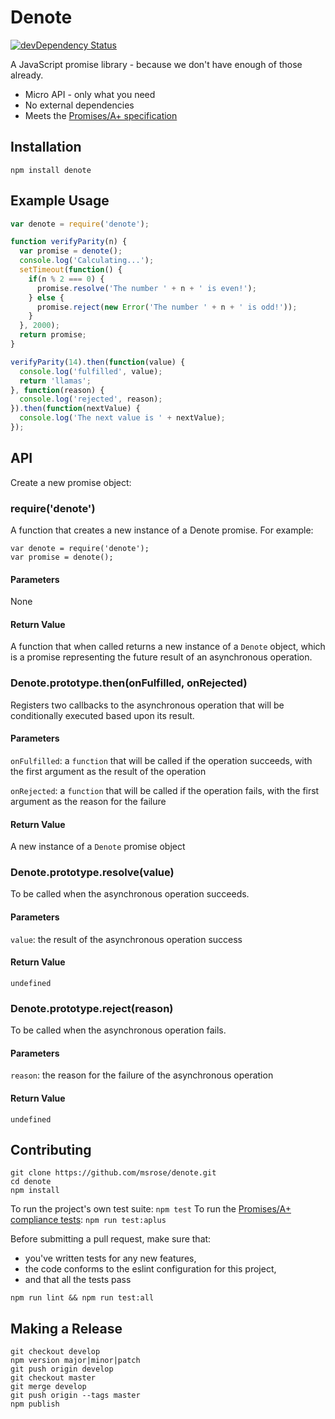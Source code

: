 # Denote

[![devDependency Status](https://david-dm.org/msrose/denote/dev-status.svg)](https://david-dm.org/msrose/denote#info=devDependencies)

A JavaScript promise library - because we don't have enough of those already.

- Micro API - only what you need
- No external dependencies
- Meets the [Promises/A+ specification](https://promisesaplus.com/)

## Installation

```
npm install denote
```

## Example Usage

```js
var denote = require('denote');

function verifyParity(n) {
  var promise = denote();
  console.log('Calculating...');
  setTimeout(function() {
    if(n % 2 === 0) {
      promise.resolve('The number ' + n + ' is even!');
    } else {
      promise.reject(new Error('The number ' + n + ' is odd!'));
    }
  }, 2000);
  return promise;
}

verifyParity(14).then(function(value) {
  console.log('fulfilled', value);
  return 'llamas';
}, function(reason) {
  console.log('rejected', reason);
}).then(function(nextValue) {
  console.log('The next value is ' + nextValue);
});
```

## API

Create a new promise object:

### require('denote')

A function that creates a new instance of a Denote promise.
For example:

```
var denote = require('denote');
var promise = denote();
```

#### Parameters

None

#### Return Value

A function that when called returns a new instance of a `Denote` object,
which is a promise representing the future result of an asynchronous operation.

### Denote.prototype.then(onFulfilled, onRejected)

Registers two callbacks to the asynchronous operation that will be conditionally
executed based upon its result.

#### Parameters

`onFulfilled`: a `function` that will be called if the operation succeeds,
with the first argument as the result of the operation

`onRejected`: a `function` that will be called if the operation fails,
with the first argument as the reason for the failure

#### Return Value

A new instance of a `Denote` promise object

### Denote.prototype.resolve(value)

To be called when the asynchronous operation succeeds.

#### Parameters

`value`: the result of the asynchronous operation success

#### Return Value

`undefined`

### Denote.prototype.reject(reason)

To be called when the asynchronous operation fails.

#### Parameters

`reason`: the reason for the failure of the asynchronous operation

#### Return Value

`undefined`

## Contributing

```
git clone https://github.com/msrose/denote.git
cd denote
npm install
```

To run the project's own test suite: `npm test`
To run the [Promises/A+ compliance tests](https://github.com/promises-aplus/promises-tests): `npm run test:aplus`

Before submitting a pull request, make sure that:
- you've written tests for any new features,
- the code conforms to the eslint configuration for this project,
- and that all the tests pass

```
npm run lint && npm run test:all
```

## Making a Release

```
git checkout develop
npm version major|minor|patch
git push origin develop
git checkout master
git merge develop
git push origin --tags master
npm publish
```
